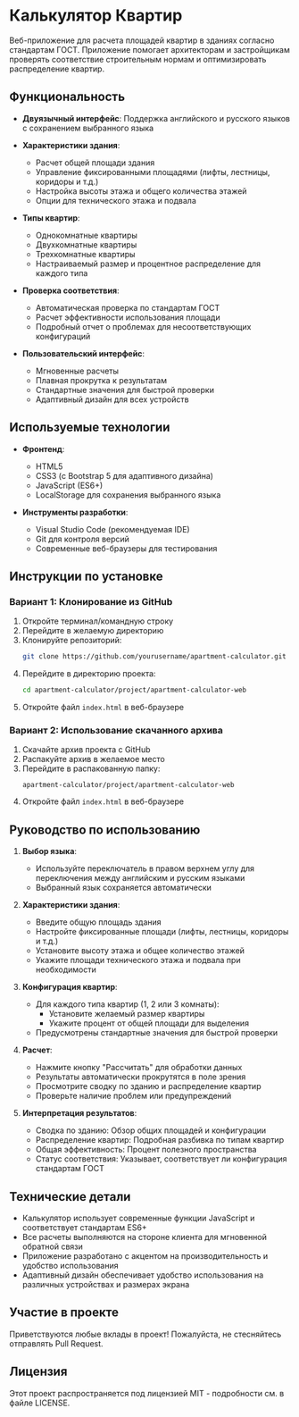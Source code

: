 # Калькулятор Квартир

Веб-приложение для расчета площадей квартир в зданиях согласно стандартам ГОСТ. Приложение помогает архитекторам и застройщикам проверять соответствие строительным нормам и оптимизировать распределение квартир.

## Функциональность

- **Двуязычный интерфейс**: Поддержка английского и русского языков с сохранением выбранного языка
- **Характеристики здания**:
  - Расчет общей площади здания
  - Управление фиксированными площадями (лифты, лестницы, коридоры и т.д.)
  - Настройка высоты этажа и общего количества этажей
  - Опции для технического этажа и подвала

- **Типы квартир**:
  - Однокомнатные квартиры
  - Двухкомнатные квартиры
  - Трехкомнатные квартиры
  - Настраиваемый размер и процентное распределение для каждого типа

- **Проверка соответствия**:
  - Автоматическая проверка по стандартам ГОСТ
  - Расчет эффективности использования площади
  - Подробный отчет о проблемах для несоответствующих конфигураций

- **Пользовательский интерфейс**:
  - Мгновенные расчеты
  - Плавная прокрутка к результатам
  - Стандартные значения для быстрой проверки
  - Адаптивный дизайн для всех устройств

## Используемые технологии

- **Фронтенд**:
  - HTML5
  - CSS3 (с Bootstrap 5 для адаптивного дизайна)
  - JavaScript (ES6+)
  - LocalStorage для сохранения выбранного языка

- **Инструменты разработки**:
  - Visual Studio Code (рекомендуемая IDE)
  - Git для контроля версий
  - Современные веб-браузеры для тестирования

## Инструкции по установке

### Вариант 1: Клонирование из GitHub

1. Откройте терминал/командную строку
2. Перейдите в желаемую директорию
3. Клонируйте репозиторий:
   ```bash
   git clone https://github.com/yourusername/apartment-calculator.git
   ```
4. Перейдите в директорию проекта:
   ```bash
   cd apartment-calculator/project/apartment-calculator-web
   ```
5. Откройте файл `index.html` в веб-браузере

### Вариант 2: Использование скачанного архива

1. Скачайте архив проекта с GitHub
2. Распакуйте архив в желаемое место
3. Перейдите в распакованную папку:
   ```
   apartment-calculator/project/apartment-calculator-web
   ```
4. Откройте файл `index.html` в веб-браузере

## Руководство по использованию

1. **Выбор языка**:
   - Используйте переключатель в правом верхнем углу для переключения между английским и русским языками
   - Выбранный язык сохраняется автоматически

2. **Характеристики здания**:
   - Введите общую площадь здания
   - Настройте фиксированные площади (лифты, лестницы, коридоры и т.д.)
   - Установите высоту этажа и общее количество этажей
   - Укажите площади технического этажа и подвала при необходимости

3. **Конфигурация квартир**:
   - Для каждого типа квартир (1, 2 или 3 комнаты):
     - Установите желаемый размер квартиры
     - Укажите процент от общей площади для выделения
   - Предусмотрены стандартные значения для быстрой проверки

4. **Расчет**:
   - Нажмите кнопку "Рассчитать" для обработки данных
   - Результаты автоматически прокрутятся в поле зрения
   - Просмотрите сводку по зданию и распределение квартир
   - Проверьте наличие проблем или предупреждений

5. **Интерпретация результатов**:
   - Сводка по зданию: Обзор общих площадей и конфигурации
   - Распределение квартир: Подробная разбивка по типам квартир
   - Общая эффективность: Процент полезного пространства
   - Статус соответствия: Указывает, соответствует ли конфигурация стандартам ГОСТ

## Технические детали

- Калькулятор использует современные функции JavaScript и соответствует стандартам ES6+
- Все расчеты выполняются на стороне клиента для мгновенной обратной связи
- Приложение разработано с акцентом на производительность и удобство использования
- Адаптивный дизайн обеспечивает удобство использования на различных устройствах и размерах экрана

## Участие в проекте

Приветствуются любые вклады в проект! Пожалуйста, не стесняйтесь отправлять Pull Request.

## Лицензия

Этот проект распространяется под лицензией MIT - подробности см. в файле LICENSE. 